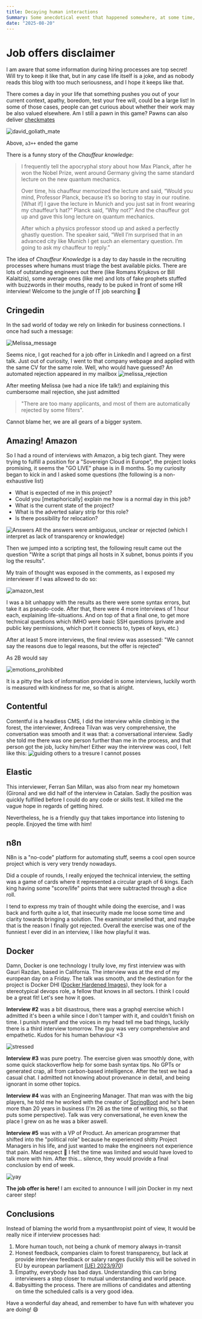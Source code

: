 ```yaml
---
title: Decaying human interactions
Summary: Some anecdotical event that happened somewhere, at some time, regarding human interactions.
date: "2025-08-20"
---
```


# Job offers disclaimer

I am aware that some information during hiring processes are top secret! Will try to keep it like that, but in any case life itself is a joke, and as nobody reads this blog with too much seriousness, and I hope it keeps like that.

There comes a day in your life that something pushes you out of your current context, apathy, boredom, test your free will, could be a large list!
In some of those cases, people can get curious about whether their work may be also valued elsewhere. Am I still a pawn in this game?
Pawns can also deliver [checkmates](https://en.wikipedia.org/wiki/Checkmate_pattern#Pawn_mate_\(David_and_Goliath_mate\))

![david_goliath_mate](pawn_mate.png)

Above, `a3++` ended the game

There is a funny story of the *Chauffeur knowledge*:
>I frequently tell the apocryphal story about how Max Planck, after he won the Nobel Prize, went around Germany giving the same standard lecture on the new quantum mechanics.
>
>Over time, his chauffeur memorized the lecture and said, “Would you mind, Professor Planck, because it’s so boring to stay in our routine. [What if] I gave the lecture in Munich and you just sat in front wearing my chauffeur’s hat?” Planck said, “Why not?” And the chauffeur got up and gave this long lecture on quantum mechanics.
>
>After which a physics professor stood up and asked a perfectly ghastly question.
>The speaker said, “Well I’m surprised that in an advanced city like Munich I get such an elementary question. I’m going to ask my chauffeur to reply.”

The idea of _Chauffeur Knowledge_ is a day to day hassle in the recruiting processes where humans must triage the best available picks.
There are lots of outstanding engineers out there (like Romans Krjukovs or Bill Kalaitzis), some average ones (like me) and lots of fake prophets stuffed with buzzwords in their mouths, ready to be puked in front of some HR interview! Welcome to the jungle of IT job searching 🦧

## Cringedin

In the sad world of today we rely on linkedin for business connections.
I once had such a message:

![Melissa_message](melissa_message.png)

Seems nice, I got reached for a job offer in LinkedIn and I agreed on a first talk. Just out of curiosity, I went to that company webpage and applied with the same CV for the same role.
Well, who would have guessed? An automated rejection appeared in my mailbox
![melissa_rejection](melissa_rejection.png)

After meeting Melissa (we had a nice life talk!) and explaining this cumbersome mail rejection, she just admitted
> "There are too many applicants, and most of them are automatically rejected by some filters".

Cannot blame her, we are all gears of a bigger system.

## Amazing! Amazon

So I had a round of interviews with Amazon, a big tech giant.
They were trying to fulfill a position for a "Sovereign Cloud in Europe", the project looks promising, it seems the "GO LIVE" phase is in 8 months. So my curiosity began to kick in and I asked some questions (the following is a non-exhaustive list)

- What is expected of me in this project?
- Could you [metaphorically] explain me how is a normal day in this job?
- What is the current state of the project?
- What is the adverted salary strip for this role?
- Is there possibility for relocation?

![Answers](https://media.tenor.com/4gNl4Vkm0wMAAAAM/dodge-the-matrix.gif)
All the answers were ambiguous, unclear or rejected (which I interpret as lack of transparency or knowledge)

Then we jumped into a scripting test, the following result came out the question "Write a script that pings all hosts in X subnet, bonus points if you log the results".

My train of thought was exposed in the comments, as I exposed my interviewer if I was allowed to do so:

![amazon_test](image.png)

I was a bit unhappy with the results as there were some syntax errors, but take it as pseudo-code.
After that, there were 4 more interviews of 1 hour each, explaining life-situations.
And on top of that a final one, to get more technical questions which IMHO were basic SSH questions (private and public key permissions, which port it connects to, types of keys, etc.)

After at least 5 more interviews, the final review was assessed:
"We cannot say the reasons due to legal reasons, but the offer is rejected"

As 2B would say

![emotions_prohibited](emotions_prohibited.png)

It is a pitty the lack of information provided in some interviews, luckily worth is measured with kindness for me, so that is alright.

## Contentful

Contentful is a headless CMS, I did the interview while climbing in the forest, the interviewer, Andreea Tilvan was very comprehensive, the conversation was smooth and it was that: a conversational interview. Sadly she told me there was one person further than me in the process, and that person got the job, lucky him/her! Either way the intervirew was cool, I felt like this:
![guiding others to a tresure I cannot posses](guiding_others.gif)

## Elastic

This interviewer, Ferran San Millan, was also from near my hometown (Girona) and we did half of the interview in Catalan. Sadly the position was quickly fulfilled before I could do any code or skills test. It killed me the vague hope in regards of getting hired.

Nevertheless, he is a friendly guy that takes importance into listening to people. Enjoyed the time with him!

## n8n

N8n is a "no-code" platform for automating stuff, seems a cool open source project which is very very trendy nowadays.

Did a couple of rounds, I really enjoyed the technical interview, the setting was a game of cards where it represented a circular graph of 6 kings. Each king having some "score/life" points that were subtracted through a dice roll.

I tend to express my train of thought while doing the exercise, and I was back and forth quite a lot, that insecurity made me loose some time and clarity towards bringing a solution. The examinator smelled that, and maybe that is the reason I finally got rejected. Overall the exercise was one of the funniest I ever did in an interview, I like how playful it was.

## Docker

Damn, Docker is one technology I trully love, my first interview was with Gauri Razdan, based in California. The interview was at the end of my european day on a Friday. The talk was smooth, and the destination for the project is Docker DHI ([Docker Hardened Images](https://www.docker.com/blog/introducing-docker-hardened-images/)), they look for a stereotypical devops role, a fellow that knows in all sectors. I think I could be a great fit! Let's see how it goes.

**Interview #2** was a bit disastrous, there was a graphql exercise which I admitted it's been a while since I don't tamper with it, and couldn't finish on time. I punish myself and the voices in my head tell me bad things, luckily there is a third interview tomorrow. The guy was very comprehensive and empathetic. Kudos for his human behaviour <3

![stressed](stress.gif)

**Interview #3** was pure poetry. The exercise given was smoothly done, with some quick stackoverflow help for some bash syntax tips. No GPTs or generated crap, all from carbon-based intelligence. After the test we had a casual chat. I admitted not knowing about provenance in detail, and being ignorant in some other topics.

**Interview #4** was with an Engineering Manager. That man was with the big players, he told me he worked with the creator of [SpringBoot](https://spring.io/projects/spring-boot) and he's been more than 20 years in business (I'm 26 as the time of writing this, so that puts some perspective). Talk was very conversational, he even knew the place I grew on as he was a biker aswell.

**Interview #5** was with a VP of Product. An american programmer that shifted into the "political role" because he experienced shitty Project Managers in his life, and just wanted to make the engineers not experience that pain. Mad respect 🫡 I felt the time was limited and would have loved to talk more with him. After this... silence, they would provide a final conclusion by end of week.

![yay](yayy.gif)

**The job offer is here!** I am excited to announce I will join Docker in my next career step!

## Conclusions

Instead of blaming the world from a mysanthropist point of view, It would be really nice if interview processes had:

1. More human touch, not being a chunk of memory always in-transit
2. Honest feedback, companies claim to forest transparency, but lack at provide interview feedback or salary ranges (luckily this will be solved in EU by european parliament [(UE) 2023/970](https://eur-lex.europa.eu/eli/dir/2023/970/oj/eng))
3. Empathy, everybody has bad days. Understanding this can bring interviewers a step closer to mutual understanding and world peace.
4. Babysitting the process. There are millions of candidates and attenting on time the scheduled calls is a very good idea.

Have a wonderful day ahead, and remember to have fun with whatever you are doing!
:smile:
